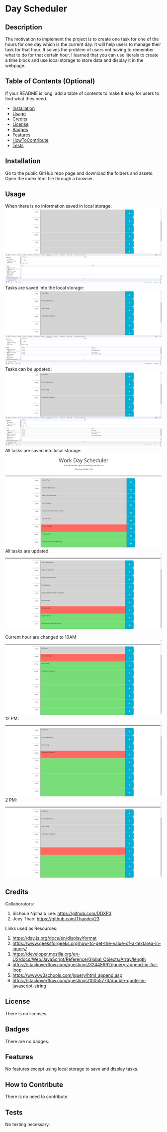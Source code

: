 # Day Scheduler

## Description

The motivation to implement the project is to create one task for one of the hours for one day which is the current day. It will help users to manage their task for that hour. It solves the problem of users not having to remember what to do for that certain hour. I learned that you can use literals to create a time block and use local storage to store data and display it in the webpage.

## Table of Contents (Optional)

If your README is long, add a table of contents to make it easy for users to find what they need.

- [Installation](#installation)
- [Usage](#usage)
- [Credits](#credits)
- [License](#license)
- [Badges](#badges)
- [Features](#features)
- [HowToContribute](#how-to-contribute)
- [Tests](#tests)

## Installation

Go to the public GitHub repo page and download the folders and assets. Open the index.html file through a browser.

## Usage

When there is no information saved in local storage:
![no tasks](assets/images/notasks.jpg)
Tasks are saved into the local storage:
![some tasks are saved](assets/images/taskslocal.jpg)
Tasks can be updated:
![tasks are updated](assets/images/changedlocal.jpg)
All tasks are saved into local storage:
![all tasks are saved](assets/images/alltasks.jpg)
All tasks are updated:
![all tasks are updated](assets/images/changedtasks.jpg)

Current hour are changed to 10AM:
![10AM](assets/images/10AM.jpg)
12 PM:
![12PM](assets/images/12PM.jpg)
2 PM:
![2PM](assets/images/2PM.jpg)

## Credits

Collaborators:

1. Sichoun Nplhaib Lee: https://github.com/DDXP3
2. Joey Thao: https://github.com/Thaodev23

Links used as Resources:

1. https://day.js.org/docs/en/display/format
2. https://www.geeksforgeeks.org/how-to-get-the-value-of-a-textarea-in-jquery/
3. https://developer.mozilla.org/en-US/docs/Web/JavaScript/Reference/Global_Objects/Array/length
4. https://stackoverflow.com/questions/32448992/jquery-append-in-for-loop
5. https://www.w3schools.com/jquery/html_append.asp
6. https://stackoverflow.com/questions/10055773/double-quote-in-javascript-string

## License

There is no licenses.

## Badges

There are no badges.

## Features

No features except using local storage to save and display tasks.

## How to Contribute

There is no need to contribute.

## Tests

No testing necessary.
